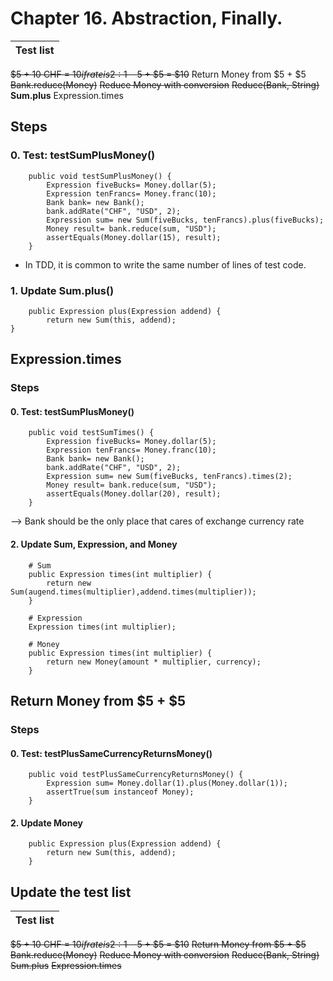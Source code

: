 # Chapter 16. Abstraction, Finally.

| Test list |
| ----------- |
~~$5 + 10 CHF = $10 if rate is 2:1~~
~~$5 + $5 = $10~~
Return Money from $5 + $5
~~Bank.reduce(Money)~~
~~Reduce Money with conversion~~
~~Reduce(Bank, String)~~
**Sum.plus**
Expression.times

## Steps
### 0. Test: testSumPlusMoney() 
```    
    public void testSumPlusMoney() {
        Expression fiveBucks= Money.dollar(5);
        Expression tenFrancs= Money.franc(10);
        Bank bank= new Bank();
        bank.addRate("CHF", "USD", 2);
        Expression sum= new Sum(fiveBucks, tenFrancs).plus(fiveBucks);
        Money result= bank.reduce(sum, "USD");
        assertEquals(Money.dollar(15), result);
    }
```

* In TDD, it is common to write the same number of lines of test code.

### 1. Update Sum.plus()
```
    public Expression plus(Expression addend) {
        return new Sum(this, addend);
}
```

## Expression.times
### Steps
#### 0. Test: testSumPlusMoney() 
```
    public void testSumTimes() {
        Expression fiveBucks= Money.dollar(5);
        Expression tenFrancs= Money.franc(10);
        Bank bank= new Bank();
        bank.addRate("CHF", "USD", 2);
        Expression sum= new Sum(fiveBucks, tenFrancs).times(2); 
        Money result= bank.reduce(sum, "USD");
        assertEquals(Money.dollar(20), result);
    }
```
--> Bank should be the only place that cares of exchange currency rate

#### 2. Update Sum, Expression, and Money
```   
    # Sum
    public Expression times(int multiplier) {
        return new Sum(augend.times(multiplier),addend.times(multiplier));
    }

    # Expression
    Expression times(int multiplier);

    # Money
    public Expression times(int multiplier) {
        return new Money(amount * multiplier, currency);
    }
```

## Return Money from $5 + $5
### Steps
#### 0. Test: testPlusSameCurrencyReturnsMoney() 
```
    public void testPlusSameCurrencyReturnsMoney() {
        Expression sum= Money.dollar(1).plus(Money.dollar(1));
        assertTrue(sum instanceof Money);
    }
```

#### 2. Update Money
```   
    public Expression plus(Expression addend) {
        return new Sum(this, addend);
    }
```

## Update the test list
| Test list |
| ----------- |
~~$5 + 10 CHF = $10 if rate is 2:1~~
~~$5 + $5 = $10~~
~~Return Money from $5 + $5~~
~~Bank.reduce(Money)~~
~~Reduce Money with conversion~~
~~Reduce(Bank, String)~~
~~Sum.plus~~
~~Expression.times~~
